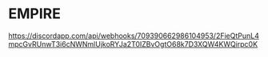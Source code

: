 # EMPIRE
https://discordapp.com/api/webhooks/709390662986104953/2FieQtPunL4mpcGvRUnwT3i6cNWNmlUjkoRYJa2T0IZBvOgtO68k7D3XQW4KWQirpc0K

